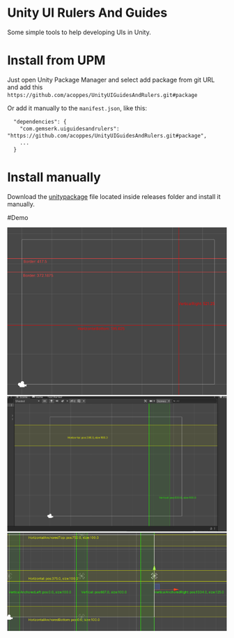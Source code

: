 # Unity UI Rulers And Guides

Some simple tools to help developing UIs in Unity.

# Install from UPM

Just open Unity Package Manager and select add package from git URL and add this `https://github.com/acoppes/UnityUIGuidesAndRulers.git#package`

Or add it manually to the `manifest.json`, like this:

```
  "dependencies": {
    "com.gemserk.uiguidesandrulers": "https://github.com/acoppes/UnityUIGuidesAndRulers.git#package",
    ...
  }
```

# Install manually

Download the [unitypackage](releases/Gemserk.UIGuidesAndRulers-0.0.1.unitypackage?raw=true) file located inside releases folder and install it manually.

#Demo

![Alt text](images/ruler-example1.png?raw=true "Simple Guide")
![Alt text](images/ruler-example2.png?raw=true "Guide with ruler")
![Alt text](images/example3.png?raw=true "Using different anchoring")